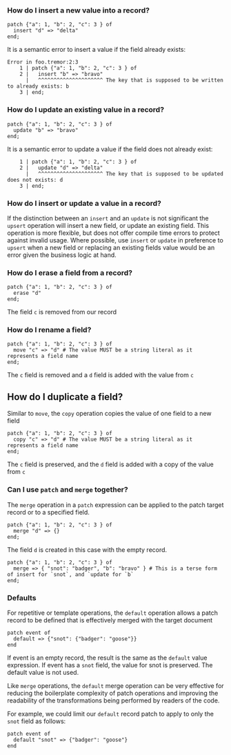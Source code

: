 ### How do I insert a new value into a record?

```tremor
patch {"a": 1, "b": 2, "c": 3 } of
  insert "d" => "delta"
end;
```

It is a semantic error to insert a value if the field already exists:

```tremor
Error in foo.tremor:2:3
    1 | patch {"a": 1, "b": 2, "c": 3 } of
    2 |   insert "b" => "bravo"
      |   ^^^^^^^^^^^^^^^^^^^^^ The key that is supposed to be written to already exists: b
    3 | end;
```

### How do I update an existing value in a record?

```tremor
patch {"a": 1, "b": 2, "c": 3 } of
  update "b" => "bravo"
end;
```

It is a semantic error to update a value if the field does not already exist:


```tremor
    1 | patch {"a": 1, "b": 2, "c": 3 } of
    2 |   update "d" => "delta"
      |   ^^^^^^^^^^^^^^^^^^^^^ The key that is supposed to be updated does not exists: d
    3 | end;
```

### How do I insert or update a value in a record?

If the distinction between an `insert` and an `update` is not significant the
`upsert` operation will insert a new field, or update an existing field. This
operation is more flexible, but does not offer compile time errors to protect
against invalid usage. Where possible, use `insert` or `update` in preference
to `upsert` when a new field or replacing an existing fields value would be
an error given the business logic at hand.

### How do I erase a field from a record?

```tremor
patch {"a": 1, "b": 2, "c": 3 } of
  erase "d"
end;
```

The field `c` is removed from our record

### How do I rename a field?

```tremor
patch {"a": 1, "b": 2, "c": 3 } of
  move "c" => "d" # The value MUST be a string literal as it represents a field name
end;
```

The `c` field is removed and a `d` field is added with the value from `c`

## How do I duplicate a field?

Similar to `move`, the `copy` operation copies the value of one field to a new field

```tremor
patch {"a": 1, "b": 2, "c": 3 } of
  copy "c" => "d" # The value MUST be a string literal as it represents a field name
end;
```

The `c` field is preserved, and the `d` field is added with a copy of the value from `c`

### Can I use `patch` and `merge` together?

The `merge` operation in a `patch` expression can be applied to the patch
target record or to a specified field.

```tremor
patch {"a": 1, "b": 2, "c": 3 } of
  merge "d" => {}
end;
```

The field `d` is created in this case with the empty record.

```tremor
patch {"a": 1, "b": 2, "c": 3 } of
  merge => { "snot": "badger", "b": "bravo" } # This is a terse form of insert for `snot`, and `update for `b`
end;
```

### Defaults

For repetitive or template operations, the `default` operation allows a patch record
to be defined that is effectively merged with the target document

```tremor
patch event of
  default => {"snot": {"badger": "goose"}}
end
```

If event is an empty record, the result is the same as the `default` value expression.
If event has a `snot` field, the value for snot is preserved. The default value is not used.

Like `merge` operations, the `default` merge operation can be very effective for reducing the
boilerplate complexity of patch operations and improving the readability of the transformations
being performed by readers of the code.

For example, we could limit our `default` record patch to apply to only the `snot` field as follows:

```tremor
patch event of
  default "snot" => {"badger": "goose"}
end
```

